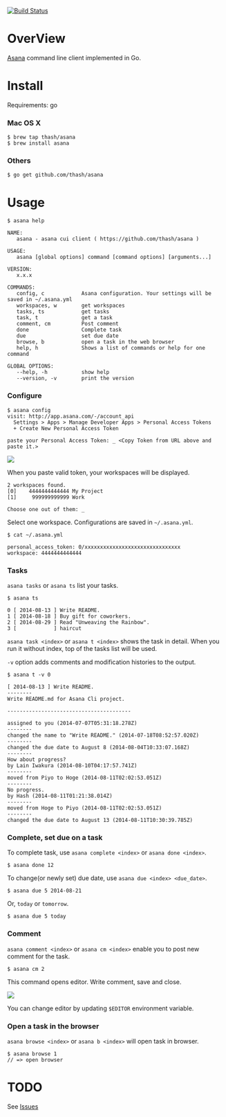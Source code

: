 [![Build Status](https://travis-ci.org/thash/asana.svg?branch=master)](https://travis-ci.org/thash/asana)

OverView
=========================================

[Asana](https://asana.com/) command line client implemented in Go.


Install
=========================================

Requirements: go

### Mac OS X

    $ brew tap thash/asana
    $ brew install asana


### Others

    $ go get github.com/thash/asana


Usage
=========================================

    $ asana help

    NAME:
       asana - asana cui client ( https://github.com/thash/asana )

    USAGE:
       asana [global options] command [command options] [arguments...]

    VERSION:
       x.x.x

    COMMANDS:
       config, c            Asana configuration. Your settings will be saved in ~/.asana.yml
       workspaces, w        get workspaces
       tasks, ts            get tasks
       task, t              get a task
       comment, cm          Post comment
       done                 Complete task
       due                  set due date
       browse, b            open a task in the web browser
       help, h              Shows a list of commands or help for one command

    GLOBAL OPTIONS:
       --help, -h           show help
       --version, -v        print the version


### Configure


    $ asana config
    visit: http://app.asana.com/-/account_api
      Settings > Apps > Manage Developer Apps > Personal Access Tokens
      + Create New Personal Access Token

    paste your Personal Access Token: _ <Copy Token from URL above and paste it.>

![](https://raw.githubusercontent.com/thash/asana/images/token.png)

When you paste valid token, your workspaces will be displayed.

    2 workspaces found.
    [0]    4444444444444 My Project
    [1]     999999999999 Work

    Choose one out of them: _

Select one workspace. Configurations are saved in `~/.asana.yml`.

    $ cat ~/.asana.yml

    personal_access_token: 0/xxxxxxxxxxxxxxxxxxxxxxxxxxxxxxx
    workspace: 4444444444444


### Tasks

`asana tasks` or `asana ts` list your tasks.

    $ asana ts

    0 [ 2014-08-13 ] Write README.
    1 [ 2014-08-18 ] Buy gift for coworkers.
    2 [ 2014-08-29 ] Read "Unweaving the Rainbow".
    3 [            ] haircut

`asana task <index>` or `asana t <index>` shows the task in detail. When you run it without index, top of the tasks list will be used.

`-v` option adds comments and modification histories to the output.

    $ asana t -v 0

    [ 2014-08-13 ] Write README.
    --------
    Write README.md for Asana Cli project.

    ----------------------------------------

    assigned to you (2014-07-07T05:31:18.278Z)
    --------
    changed the name to "Write README." (2014-07-18T08:52:57.020Z)
    --------
    changed the due date to August 8 (2014-08-04T10:33:07.168Z)
    --------
    How about progress?
    by Lain Iwakura (2014-08-10T04:17:57.741Z)
    --------
    moved from Piyo to Hoge (2014-08-11T02:02:53.051Z)
    --------
    No progress.
    by Hash (2014-08-11T01:21:38.014Z)
    --------
    moved from Hoge to Piyo (2014-08-11T02:02:53.051Z)
    --------
    changed the due date to August 13 (2014-08-11T10:30:39.785Z)


### Complete, set due on a task

To complete task, use `asana complete <index>` or `asana done <index>`.

    $ asana done 12

To change(or newly set) due date, use `asana due <index> <due_date>`.

    $ asana due 5 2014-08-21

Or, `today` or `tomorrow`.

    $ asana due 5 today


### Comment

`asana comment <index>` or `asana cm <index>` enable you to post new comment for the task.

    $ asana cm 2

This command opens editor. Write comment, save and close.

![](https://raw.githubusercontent.com/thash/asana/images/cmt.png)

You can change editor by updating `$EDITOR` environment variable.


### Open a task in the browser

`asana browse <index>` or `asana b <index>` will open task in browser.

    $ asana browse 1
    // => open browser


TODO
=========================================

See [Issues](https://github.com/thash/asana/issues)
